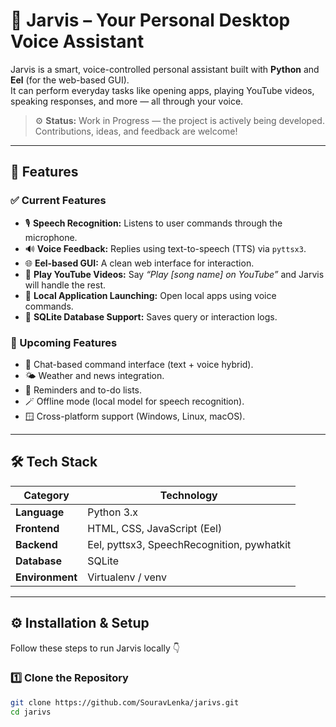 # 🤖 Jarvis – Your Personal Desktop Voice Assistant

Jarvis is a smart, voice-controlled personal assistant built with **Python** and **Eel** (for the web-based GUI).  
It can perform everyday tasks like opening apps, playing YouTube videos, speaking responses, and more — all through your voice.

> ⚙️ **Status:** Work in Progress — the project is actively being developed.  
> Contributions, ideas, and feedback are welcome!

---

## 🚀 Features

### ✅ Current Features

- 🎙️ **Speech Recognition:** Listens to user commands through the microphone.
- 🔊 **Voice Feedback:** Replies using text-to-speech (TTS) via `pyttsx3`.
- 🌐 **Eel-based GUI:** A clean web interface for interaction.
- 🎵 **Play YouTube Videos:** Say _“Play [song name] on YouTube”_ and Jarvis will handle the rest.
- 📂 **Local Application Launching:** Open local apps using voice commands.
- 🧠 **SQLite Database Support:** Saves query or interaction logs.

### 🧩 Upcoming Features

- 💬 Chat-based command interface (text + voice hybrid).
- 🌤️ Weather and news integration.
- 📅 Reminders and to-do lists.
- 🪄 Offline mode (local model for speech recognition).
- 🪟 Cross-platform support (Windows, Linux, macOS).

---

## 🛠️ Tech Stack

| Category        | Technology                                 |
| --------------- | ------------------------------------------ |
| **Language**    | Python 3.x                                 |
| **Frontend**    | HTML, CSS, JavaScript (Eel)                |
| **Backend**     | Eel, pyttsx3, SpeechRecognition, pywhatkit |
| **Database**    | SQLite                                     |
| **Environment** | Virtualenv / venv                          |

---

## ⚙️ Installation & Setup

Follow these steps to run Jarvis locally 👇

### 1️⃣ Clone the Repository

```bash
git clone https://github.com/SouravLenka/jarivs.git
cd jarivs
```
